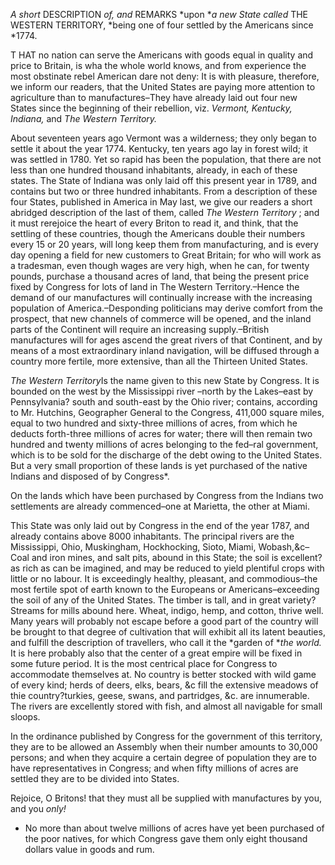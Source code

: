*A short*  DESCRIPTION *of, and*  REMARKS *upon **a new State called*  THE WESTERN TERRITORY, *being one of four settled by the Americans since *1774.T HAT no nation can serve the Americans with goods equal in quality and price to Britain, is wha the whole world knows, and from experience the most obstinate rebel American dare not deny: It is with pleasure, therefore, we inform our readers, that the United States are paying more attention to agriculture than to manufactures–They have already laid out four new States since the beginning of their rebellion, viz. *Vermont, Kentucky, Indiana,*  and *The Western Territory.*About seventeen years ago Vermont was a wilderness; they only began to settle it about the year 1774. Kentucky, ten years ago lay in forest wild; it was settled in 1780. Yet so rapid has been the population, that there are not less than one hundred thousand inhabitants, already, in each of these states. The State of Indiana was only laid off this present year in 1789, and contains but two or three hundred inhabitants. From a description of these four States, published in America in May last, we give our readers a short abridged description of the last of them, called *The Western Territory* ; and it must rerejoice the heart of every Briton to read it, and think, that the settling of these countries, though the Americans double their numbers every 15 or 20 years, will long keep them from manufacturing, and is every day opening a field for new customers to Great Britain; for who will work as a tradesman, even though wages are very high, when he can, for twenty pounds, purchase a thousand acres of land, that being the present price fixed by Congress for lots of land in The Western Territory.–Hence the demand of our manufactures will continually increase with the increasing population of America.–Desponding politicians may derive comfort from the prospect, that new channels of commerce will be opened, and the inland parts of the Continent will require an increasing supply.–British manufactures will for ages ascend the great rivers of that Continent, and by means of a most extraordinary inland navigation, will be diffused through a country more fertile, more extensive, than all the Thirteen United States.*The Western Territory*Is the name given to this new State by Congress. It is bounded on the west by the Mississippi river –north by the Lakes–east by Pennsylvania? south and south-east by the Ohio river; contains, according to Mr. Hutchins, Geographer General to the Congress, 411,000 square miles, equal to two hundred and sixty-three millions of acres, from which he deducts forth-three millions of acres for water; there will then remain two hundred and twenty millions of acres belonging to the fed–ral government, which is to be sold for the discharge of the debt owing to the United States. But a very small proportion of these lands is yet purchased of the native Indians and disposed of by Congress*.On the lands which have been purchased by Congress from the Indians two settlements are already commenced–one at Marietta, the other at Miami.This State was only laid out by Congress in the end of the year 1787, and already contains above 8000 inhabitants. The principal rivers are the Mississippi, Ohio, Muskingham, Hockhocking, Sioto, Miami, Wobash,&c–Coal and iron mines, and salt pits, abound in this State; the soil is excellent?as rich as can be imagined, and may be reduced to yield plentiful crops with little or no labour. It is exceedingly healthy, pleasant, and commodious–the most fertile spot of earth known to the Europeans or Americans–exceeding the soil of any of the United States. The timber is tall, and in great variety?Streams for mills abound here. Wheat, indigo, hemp, and cotton, thrive well. Many years will probably not escape before a good part of the country will be brought to that degree of cultivation that will exhibit all its latent beauties, and fulfill the description of travellers, who call it the *garden of **the world.*  It is here probably also that the center of a great empire will be fixed in some future period. It is the most centrical place for Congress to accommodate themselves at. No country is better stocked with wild game of every kind; herds of deers, elks, bears, &c fill the extensive meadows of thie country?turkies, geese, swans, and partridges, &c. are innumerable. The rivers are excellently stored with fish, and almost all navigable for small sloops.In the ordinance published by Congress for the government of this territory, they are to be allowed an Assembly when their number amounts to 30,000 persons; and when they acquire a certain degree of population they are to have representatives in Congress; and when fifty millions of acres are settled they are to be divided into States.Rejoice, O Britons! that they must all be supplied with manufactures by you, and you *only!** No more than about twelve millions of acres have yet been purchased of the poor natives, for which Congress gave them only eight thousand dollars value in goods and rum.